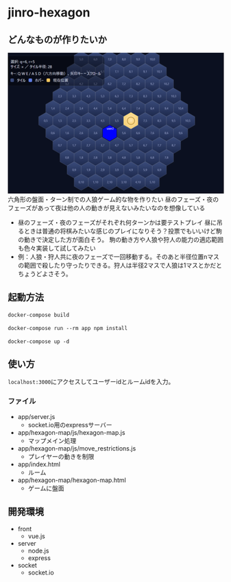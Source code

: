 # jinro-hexagon
## どんなものが作りたいか
![alt text](image.png)
六角形の盤面・ターン制での人狼ゲーム的な物を作りたい
昼のフェーズ・夜のフェーズがあって夜は他の人の動きが見えないみたいなのを想像している
- 昼のフェーズ・夜のフェーズがそれぞれ何ターンかは要テストプレイ
昼に吊るときは普通の将棋みたいな感じのプレイになりそう？投票でもいいけど駒の動きで決定した方が面白そう。
駒の動き方や人狼や狩人の能力の適応範囲も色々実装して試してみたい
- 例：人狼・狩人共に夜のフェーズで一回移動する。そのあと半径位置nマスの範囲で殺したり守ったりできる。狩人は半径2マスで人狼は1マスとかだとちょうどよさそう。
## 起動方法
` docker-compose build `

` docker-compose run --rm app npm install `

` docker-compose up -d `

## 使い方
`localhost:3000`にアクセスしてユーザーidとルームidを入力。
### ファイル
- app/server.js
    - socket.io用のexpressサーバー
- app/hexagon-map/js/hexagon-map.js
    - マップメイン処理
- app/hexagon-map/js/move_restrictions.js
    - プレイヤーの動きを制限
- app/index.html
    - ルーム
- app/hexagon-map/hexagon-map.html
    - ゲームに盤面

## 開発環境
- front
    - vue.js
- server
    - node.js
    - express
- socket
    - socket.io


